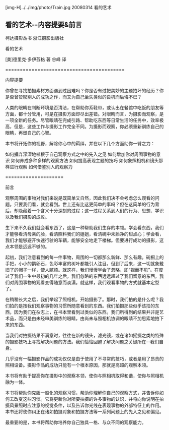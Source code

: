 [img-H]../../img/photo/Train.jpg
20080314
看的艺术

## 看的艺术--内容提要&前言

柯达摄影丛书
浙江摄影出版社

看的艺术 

[美]德里克·多伊芬格 著
谷峰 译

=========================================

内容提要

你曾在寻找拍摄素材方面遇到过困难吗？你是否有过把美妙的主题拍坏的经历？你是否曾赞叹别人的成功之作，而又为自己坐失类似的良机而后悔不已？

人类的眼睛在判断环境是否清洁，在帮助你系鞋带，或认出在餐馆中吃饭的朋友等方面，都十分管用，可是在摄影方面却尽出差错。对眼睛而言，为摄影而观察，是一项全新的任务。尽管眼睛在完成引路、帮助吃东西等日常生活的任务中，效率极高，但是，这些工作与摄影工作完全不同。为摄影而观察，你必须重新训练自己的眼睛，再塑自己的心智。

本书将开拓你的视野，解除你心中的羁绊，并在以下几个方面助你一臂之力：

如何摒弃深深地植根于自己观察方式之中的先入之见
如何增加你对周围事物的意识
如何养成多种多样的观察方法
如何提高表现主题的技巧
如何象照相机和镜头那样进行观察
如何借鉴别人的观察力 

====================

前言

观察周围的事物对我们来说是既简单又自然，因此我们决不会考虑怎么观看的问题。只要我们看，就会看到。世上还有比这更简单的事吗？但在这简单的行为背后，却隐藏着一个含义十分深刻的过程；这一过程关系到人们的行为、思想、学识以及我们摄影的成败。

生下来不久我们就会看东西了，这是一种帮助我们生存的本领。学会看东西，我们才能够看清母亲的脸，看清照料我们的姐姐，看清碗中未舔净的甜点心；学会看，我们才能够避开快速行驶的车辆，能够安全地走下楼梯。但要进行成功的摄影，这点本领是远远不够的。

起初，我们注意看到的每一件事物，周围的一切都那么新鲜、那么有趣。碗橱上的手把，小小的鹅卵石，色彩丰富的树叶都能引人注目。但到了后来，这一切就象戴旧了的帽子一样，使人腻烦。就这样，我们慢慢学会了忽略，即“视而不见”。在度过了我们一生中最初的几年之后，我们忽略的东西远远超过了我们留意的东西。我们对周围事物的观看变得随意而淡漠。就这样，我们观看事物的方式就基本定型了。

在稍稍长大之后，我们举起了照相机，开始摄影了。那时，我们拍的是什么呢？我们拍的是按我们观察事物的习惯所随意看到的东西。我们拍摄那些似乎该拍的东西，因为我们在杂志上，在书本里看到过类似的东西。我们所得到的结果并非是艺术品，而只是由未经审美训练的眼睛，由尚未与照相机协调的眼睛不加思索地拍下来的东西。

当我们对拍摄结果不满意时，往往在新的镜头，滤光镜，或在诸如摇摄之类的特殊的摄影技巧上寻找解决问题的方法。我们恰恰回避了解决问题之关键所在--我们自身。

几乎没有一幅摄影作品的成功仅仅是由于使用了不寻常的技巧，或者是用了昂贵的照相设备。摄影作品的成功只能有一个根本原因，那就是高超的观察本领。

本书将有助于提高你在摄影中的观察本领，使你与照相机取得和谐，使你与照相机融为一体。

本书将帮助你克服一般化的观察习惯，帮助你理解你自己的观察方式，并告诉你如何去改变这些习惯。它将更新你对所要拍摄的许多事物的认识，并将向你说明在拍摄风景照时应注意的视觉条件，以及告诉你光线在表现事物的外部特征上的作用。本书还将使你纠正在诸如拍摄对象和拍摄方法等一系列问题上的先入之见和偏见。

最重要的是，本书将帮助你培养你自己独具一格、与众不同的观察能力。
